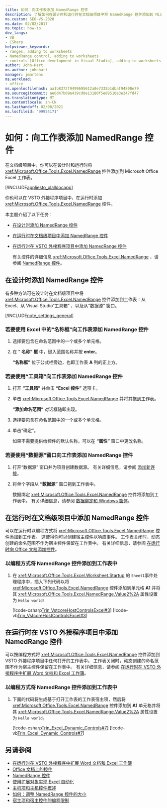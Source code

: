 ```yaml
---
title: 如何：向工作表添加 NamedRange 控件
description: 了解如何在设计时和运行时在文档级项目中将 NamedRange 控件添加到 Microsoft Office Excel 工作表。
ms.custom: SEO-VS-2020
ms.date: 02/02/2017
ms.topic: how-to
dev_langs:
- VB
- CSharp
helpviewer_keywords:
- ranges, adding to worksheets
- NamedRange control, adding to worksheets
- controls [Office development in Visual Studio], adding to worksheets
author: John-Hart
ms.author: johnhart
manager: jmartens
ms.workload:
- office
ms.openlocfilehash: aa1b8372f9499695612a0e7335b1dbaf94800e79
ms.sourcegitcommit: ae6d47b09a439cd0e13180f5e89510e3e347fd47
ms.translationtype: MT
ms.contentlocale: zh-CN
ms.lasthandoff: 02/08/2021
ms.locfileid: "99954171"
---
```

# <a name="how-to-add-namedrange-controls-to-worksheets"></a>如何：向工作表添加 NamedRange 控件
  在文档级项目中，你可以在设计时和运行时将 <xref:Microsoft.Office.Tools.Excel.NamedRange> 控件添加到 Microsoft Office Excel 工作表。

 [!INCLUDE[appliesto_xlalldocapp](../vsto/includes/appliesto-xlalldocapp-md.md)]

 你也可以在 VSTO 外接程序项目中，在运行时添加 <xref:Microsoft.Office.Tools.Excel.NamedRange> 控件。

 本主题介绍了以下任务：

- [在设计时添加 NamedRange 控件](#designtime)

- [在运行时在文档级项目中添加 NamedRange 控件](#runtimedoclevel)

- [在运行时在 VSTO 外接程序项目中添加 NamedRange 控件](#runtimeaddin)

  有关控件的详细信息 <xref:Microsoft.Office.Tools.Excel.NamedRange> ，请参阅 [NamedRange 控件](../vsto/namedrange-control.md)。

## <a name="add-namedrange-controls-at-design-time"></a><a name="designtime"></a> 在设计时添加 NamedRange 控件
 有多种方法可在设计时在文档级项目中将 <xref:Microsoft.Office.Tools.Excel.NamedRange> 控件添加到工作表：从 Excel、从 Visual Studio“工具箱” ，以及从“数据源”  窗口。

 [!INCLUDE[note_settings_general](../sharepoint/includes/note-settings-general-md.md)]

### <a name="to-add-a-namedrange-control-to-a-worksheet-using-the-name-box-in-excel"></a>若要使用 Excel 中的“名称框”向工作表添加 NamedRange 控件

1. 选择要包含在命名范围中的一个或多个单元格。

2. 在 " **名称" 框** 中，键入范围名称并按 **enter**。

     **“名称框”** 位于公式栏旁边，也即工作表 **A** 列的正上方。

### <a name="to-add-a-namedrange-control-to-a-worksheet-using-the-toolbox"></a>若要使用“工具箱”向工作表添加 NamedRange 控件

1. 打开 **“工具箱”** 并单击 **“Excel 控件”** 选项卡。

2. 单击 <xref:Microsoft.Office.Tools.Excel.NamedRange> 并将其拖到工作表。

     **“添加命名范围”** 对话框随即出现。

3. 选择要包含在命名范围中的一个或多个单元格。

4. 单击“确定”。

     如果不需要提供给控件的默认名称，可以在 **“属性”** 窗口中更改名称。

### <a name="to-add-a-namedrange-control-to-a-worksheet-using-the-data-sources-window"></a>若要使用“数据源”窗口向工作表添加 NamedRange 控件

1. 打开“数据源”  窗口并为项目创建数据源。 有关详细信息，请参阅 [添加新连接](../data-tools/add-new-connections.md)。

2. 将单个字段从 **“数据源”** 窗口拖到工作表中。

     数据绑定 <xref:Microsoft.Office.Tools.Excel.NamedRange> 控件将添加到工作表中。 有关详细信息，请参阅 [数据绑定和 Windows 窗体](/dotnet/framework/winforms/data-binding-and-windows-forms)。

## <a name="add-namedrange-controls-at-run-time-in-a-document-level-project"></a><a name="runtimedoclevel"></a> 在运行时在文档级项目中添加 NamedRange 控件
 可以在运行时以编程方式将 <xref:Microsoft.Office.Tools.Excel.NamedRange> 控件添加到工作表。 这使得你可以创建宿主控件以响应事件。 工作表关闭时，动态创建的命名范围不作为宿主控件保留在工作表中。 有关详细信息，请参阅 [在运行时向 Office 文档添加控件](../vsto/adding-controls-to-office-documents-at-run-time.md)。

### <a name="to-add-a-namedrange-control-to-a-worksheet-programmatically"></a>以编程方式将 NamedRange 控件添加到工作表中

1. 在 <xref:Microsoft.Office.Tools.Excel.Worksheet.Startup> 的 `Sheet1`事件处理程序中，插入下列代码以将 <xref:Microsoft.Office.Tools.Excel.NamedRange> 控件添加到单元格 **A1** 并将其 <xref:Microsoft.Office.Tools.Excel.NamedRange.Value2%2A> 属性设置为 `Hello world!`

     [!code-csharp[Trin_VstcoreHostControlsExcel#3](../vsto/codesnippet/CSharp/Trin_VstcoreHostControlsExcelCS/Sheet1.cs#3)]
     [!code-vb[Trin_VstcoreHostControlsExcel#3](../vsto/codesnippet/VisualBasic/Trin_VstcoreHostControlsExcelVB/Sheet1.vb#3)]

## <a name="add-namedrange-controls-at-run-time-in-a-vsto-add-in-project"></a><a name="runtimeaddin"></a> 在运行时在 VSTO 外接程序项目中添加 NamedRange 控件
 可以按编程方式将 <xref:Microsoft.Office.Tools.Excel.NamedRange> 控件添加到 VSTO 外接程序项目中任何打开的工作表中。 工作表关闭时，动态创建的命名范围不作为宿主控件保留在工作表中。 有关详细信息，请参阅 [在运行时在 VSTO 外接程序中扩展 Word 文档和 Excel 工作簿](../vsto/extending-word-documents-and-excel-workbooks-in-vsto-add-ins-at-run-time.md)。

### <a name="to-add-a-namedrange-control-to-a-worksheet-programmatically"></a>以编程方式将 NamedRange 控件添加到工作表中

1. 下面的代码将生成基于打开工作表的工作表宿主项，然后将 <xref:Microsoft.Office.Tools.Excel.NamedRange> 控件添加到 **A1** 单元格并将其 <xref:Microsoft.Office.Tools.Excel.NamedRange.Value2%2A> 属性设置为 `Hello world`。

     [!code-csharp[Trin_Excel_Dynamic_Controls#7](../vsto/codesnippet/CSharp/Trin_Excel_Dynamic_Controls/ThisAddIn.cs#7)]
     [!code-vb[Trin_Excel_Dynamic_Controls#7](../vsto/codesnippet/VisualBasic/Trin_Excel_Dynamic_Controls/ThisAddIn.vb#7)]

## <a name="see-also"></a>另请参阅
- [在运行时在 VSTO 外接程序中扩展 Word 文档和 Excel 工作簿](../vsto/extending-word-documents-and-excel-workbooks-in-vsto-add-ins-at-run-time.md)
- [Office 文档上的控件](../vsto/controls-on-office-documents.md)
- [NamedRange 控件](../vsto/namedrange-control.md)
- [使用扩展对象实现 Excel 自动化](../vsto/automating-excel-by-using-extended-objects.md)
- [主机项和主机控件概述](../vsto/host-items-and-host-controls-overview.md)
- [如何：调整 NamedRange 控件的大小](../vsto/how-to-resize-namedrange-controls.md)
- [宿主项和宿主控件的编程限制](../vsto/programmatic-limitations-of-host-items-and-host-controls.md)
